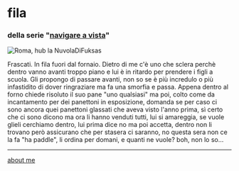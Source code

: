 # fila  
### della serie "[navigare a vista](navigareavista.md)"  

![](https://live.staticflickr.com/65535/52731638357_0e7389b901_z.jpg "Roma, hub la NuvolaDiFuksas")  

Frascati. In fila fuori dal fornaio. Dietro di me c'è uno che sclera perchè dentro vanno avanti troppo piano e lui è in ritardo per prendere i figli a scuola. Gli propongo di passare avanti, non so se è più incredulo o più infastidito di dover ringraziare ma fa una smorfia e passa. Appena dentro al forno chiede risoluto il suo pane "uno qualsiasi" ma poi, colto come da incantamento per dei panettoni in esposizione, domanda se per caso ci sono ancora quei panettoni glassati che aveva visto l'anno prima, sì certo che ci sono dicono ma ora li hanno venduti tutti, lui si amareggia, se vuole glieli cerchiamo dentro, lui prima dice no ma poi accetta, dentro non li trovano però assicurano che per stasera ci saranno, no questa sera non ce la fa "ha paddle", li ordina per domani, e quanti ne vuole? boh, non lo so... 

---    
[about me](https://about.me/cacioman)  
